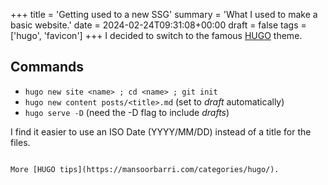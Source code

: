 +++
title = 'Getting used to a new SSG'
summary = 'What I used to make a basic website.'
date = 2024-02-24T09:31:08+00:00
draft = false
tags = ['hugo', 'favicon']
+++
I decided to switch to the famous [HUGO](https://gohugo.io/) theme.

## Commands
- `hugo new site <name> ; cd <name> ; git init`
- `hugo new content posts/<title>.md` (set to *draft* automatically)
- `hugo serve -D` (need the -D flag to include *drafts*)

I find it easier to use an ISO Date (YYYY/MM/DD) instead of a title for the files.
```

More [HUGO tips](https://mansoorbarri.com/categories/hugo/).
